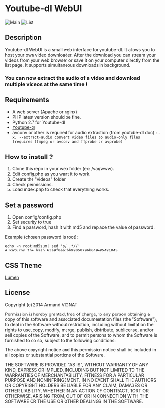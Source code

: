 # Youtube-dl WebUI

![Main](https://github.com/p1rox/Youtube-dl-WebUI/raw/master/img/main.png)
![List](https://github.com/p1rox/Youtube-dl-WebUI/raw/master/img/list.png)

## Description
Youtube-dl WebUI is a small web interface for youtube-dl. It allows you to host your own video downloader. 
After the download you can stream your videos from your web browser or save it on your computer directly from the list page.
It supports simultaneous downloads in background.

### You can now extract the audio of a video and download multiple videos at the same time !

## Requirements
- A web server (Apache or nginx)
- PHP latest version should be fine.
- Python 2.7 for Youtube-dl
- [Youtube-dl](https://github.com/rg3/youtube-dl)
- avconv or other is required for audio extraction (from youtube-dl doc) :
`-x, --extract-audio convert video files to audio-only files (requires ffmpeg or avconv and ffprobe or avprobe)`

## How to install ?
1. Clone this repo in your web folder (ex: /var/www).
2. Edit config.php as you want it to work.
3. Create the "videos" folder. 
4. Check permissions.
5. Load index.php to check that everything works.

## Set a password
1. Open config/config.php
2. Set security to true
3. Find a password, hash it with md5 and replace the value of password.

Example (chosen password is root):

```
echo -n root|md5sum| sed 's/ .*//'
# Returns the hash 63a9f0ea7bb98050796b649e85481845
```

## CSS Theme
[Lumen](https://bootswatch.com/lumen/)

## License

Copyright (c) 2014 Armand VIGNAT

Permission is hereby granted, free of charge, to any person obtaining a copy
of this software and associated documentation files (the "Software"), to deal
in the Software without restriction, including without limitation the rights
to use, copy, modify, merge, publish, distribute, sublicense, and/or sell
copies of the Software, and to permit persons to whom the Software is
furnished to do so, subject to the following conditions:

The above copyright notice and this permission notice shall be included in all
copies or substantial portions of the Software.

THE SOFTWARE IS PROVIDED "AS IS", WITHOUT WARRANTY OF ANY KIND, EXPRESS OR
IMPLIED, INCLUDING BUT NOT LIMITED TO THE WARRANTIES OF MERCHANTABILITY,
FITNESS FOR A PARTICULAR PURPOSE AND NONINFRINGEMENT. IN NO EVENT SHALL THE
AUTHORS OR COPYRIGHT HOLDERS BE LIABLE FOR ANY CLAIM, DAMAGES OR OTHER
LIABILITY, WHETHER IN AN ACTION OF CONTRACT, TORT OR OTHERWISE, ARISING FROM,
OUT OF OR IN CONNECTION WITH THE SOFTWARE OR THE USE OR OTHER DEALINGS IN THE
SOFTWARE.
